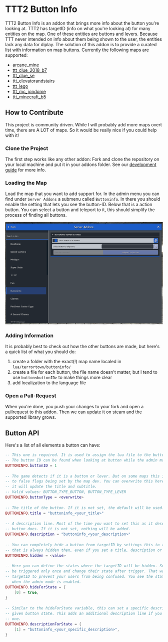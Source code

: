 # TTT2 Button Info
 
TTT2 Button Info is an addon that brings more info about the button you're looking at. TTT2 has targetID (info on what you're looking at) for many entities on the map. One of these entities are buttons and levers. Because TTT never intended on info about them being shown to the user, the entities lack any data for diplay. The solution of this addon is to provide a curated list with information on map buttons. Currently the following maps are supported:

- [arcane_mine](https://steamcommunity.com/sharedfiles/filedetails/?id=1463001141)
- [ttt_clue_2018_b7](https://steamcommunity.com/sharedfiles/filedetails/?id=1490186898)
- [ttt_clue_se](https://steamcommunity.com/sharedfiles/filedetails/?id=281454209)
- [ttt_elevatorandstairs](https://steamcommunity.com/sharedfiles/filedetails/?id=255086323)
- [ttt_lego](https://steamcommunity.com/sharedfiles/filedetails/?id=295897079)
- [ttt_mc_jondome](https://steamcommunity.com/sharedfiles/filedetails/?id=322655757)
- [ttt_minecraft_b5](https://steamcommunity.com/sharedfiles/filedetails/?id=159321088)

## How to Contribute

This project is community driven. While I will probably add more maps overt time, there are A LOT of maps. So it would be really nice if you could help with it!

### Clone the Project

The first step works like any other addon: Fork and clone the repository on your local machine and put it in your addons folder. See our [development guide](https://docs.ttt2.neoxult.de/developers/basics/creating-an-addon/) for more info.

### Loading the Map

Load the map that you want to add support for. In the admin menu you can find under `Server Addons` a submenu called `Buttoninfo`. In there you should enable the setting that lets you see the button-ID. Below that is a action button. You can select a button and teleport to it, this should simplify the process of finding all buttons.

![the menu](assets/menu.png)

### Adding Information

It is probably best to check out how the other buttons are made, but here's a quick list of what you should do:

1. create a folder with the exact(!) map name localed in `lua/terrortown/buttoninfo/`
2. create a file for each button, the file name doesn't matter, but I tend to use `button<buttonID>` to make things more clear
3. add localization to the language file

### Open a Pull-Request

When you're done, you push your changes to your fork and open a pullrequest to this addon. Then we can update it on steam and the supported library grows.

## Button API

Here's a list of all elements a button can have:

```lua
-- This one is required. It is used to assign the lua file to the button in-game.
-- The button ID can be found when looking at button while the admin mode is enabled.
BUTTONINFO.buttonID = 1

-- The game detects if it is a button or lever. But on some maps this is false due
-- to false flags being set by the map dev. You can overwrite this here. Overwriting
-- it will update the title and subtitle.
-- Valid values: BUTTON_TYPE_BUTTON, BUTTON_TYPE_LEVER
BUTTONINFO.buttonType = <overwrite>

-- The title of the button. If it is not set, the default will be used.
BUTTONINFO.title = "buttoninfo_<your_title>"

-- A description line. Most of the time you want to set this as it describes what the
-- button does. If it is not set, nothing will be added.
BUTTONINFO.description = "buttoninfo_<your_description>"

-- You can completely hide a button from targetID by settings this to true. Be aware
-- that is always hidden then, even if you set a title, description or whatever.
BUTTONINFO.hidden = <value>

-- Here you can define the states where the targetID will be hidden. Some buttons can
-- be triggered only once and change their state after trigger. That way you can hide
-- targetID to prevent your users from being confused. You see the state in targetID
-- when the admin mode is enabled.
BUTTONINFO.hideForState = {
    [0] = true,
}

-- Similar to the hideForState variable, this can set a specific description for a
-- given button state. This adds an additional description line if you already added
-- one.
BUTTONINFO.descriptionForState = {
    [1] = "buttoninfo_<your_specific_description>",
}
```
